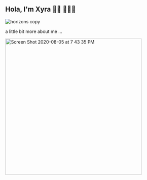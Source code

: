 ## Hola, I'm Xyra 👋🏽 👩🏻‍💻


![horizons copy](https://user-images.githubusercontent.com/65522080/89479319-8071df00-d760-11ea-944f-befdd037d69f.png)

a little bit more about me ... 

<img width="430" alt="Screen Shot 2020-08-05 at 7 43 35 PM" src="https://user-images.githubusercontent.com/65522080/89474687-51ee0700-d754-11ea-981d-c2965c332c05.png"> 




